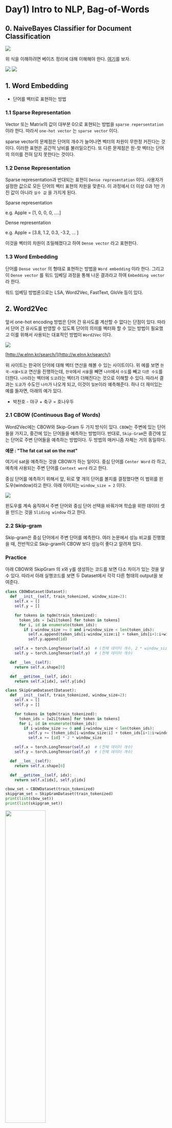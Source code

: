 # Day1) Intro to NLP, Bag-of-Words

## 0. NaiveBayes Classifier for Document Classification

<img src='../../assets/images/nlp-01-01.png'>

위 식을 이해하려면 베이즈 정리에 대해 이해해야 한다. [여기](https://angeloyeo.github.io/2020/01/09/Bayes_rule.html)를 보자.

<img src='../../assets/images/nlp-01-02.png'>

<img src='../../assets/images/nlp-01-03.png'>

## 1. Word Embedding

- 단어를 벡터로 표현하는 방법

### 1.1 Sparse Representation

Vector 또는 Matrix의 값이 대부분 0으로 표현되는 방법을 `sparse repersentation` 이라 한다. 따라서 `one-hot vector` 는 `sparse vector` 이다.

sparse vector의 문제점은 단어의 개수가 늘어나면 벡터의 차원이 무한정 커진다는 것이다. 이러한 표현은 공간적 낭비를 불러일으킨다. 또 다른 문제점은 원-핫 벡터는 단어의 의미를 전혀 담지 못한다는 것이다.

### 1.2 Dense Representation

Sparse representation과 반대되는 표현이 `Dense representation` 이다. 사용자가 설정한 값으로 모든 단어의 벡터 표현의 차원을 맞춘다. 이 과정에서 더 이상 0과 1만 가진 값이 아니라 `실수 값` 을 가지게 된다.

Sparse representation

e.g. Apple = [1, 0, 0, 0, ....]

Dense representation

e.g. Apple = [3.8, 1.2, 0.3, -3.2, ... ]

이것을 벡터의 차원이 조밀해졌다고 하여 `Dense vector` 라고 표현한다.

### 1.3 Word Embedding

단어를 `Dense vector` 의 형태로 표현하는 방법을 `Word embedding` 이라 한다. 그리고 이 `Dense vector` 를 워드 임베딩 과정을 통해 나온 결과라고 하여 `Embedding vector` 라 한다.

워드 임베딩 방법론으로는 LSA, Word2Vec, FastText, GloVe 등이 있다.

## 2. Word2Vec

앞서 one-hot encoding 방법은 단어 간 유사도를 계산할 수 없다는 단점이 있다. 따라서 단어 간 유사도를 반영할 수 있도록 단어의 의미를 벡터화 할 수 있는 방법이 필요했고 이를 위해서 사용되는 대표적인 방법이 `Word2Vec` 이다.

<img src='../../assets/images/nlp-01-04.png'>

[http://w.elnn.kr/search/](http://w.elnn.kr/search/)

위 사이트는 한국어 단어에 대해 벡터 연산을 해볼 수 있는 사이트이다. 위 예를 보면 `한국-서울+도쿄` 연산을 진행하는데, `한국`에서 `서울`을 빼면 `나라`에서 `수도`를 빼고 `다른 수도`를 더한다. `나라`라는 벡터에 `도쿄`라는 벡터가 더해진다는 것으로 이해할 수 있다. 따라서 결과는 `도쿄`가 수도인 `나라`가 나오게 되고, 이것이 `일본`이라 예측해준다. 하나 더 재미있는 예를 들자면, 아래의 예가 있다.

- 박찬호 - 야구 + 축구 = 호나우두

### 2.1 CBOW (Continuous Bag of Words)

Word2Vec에는 CBOW와 Skip-Gram 두 가지 방식이 있다. `CBOW`는 주변에 있는 단어들을 가지고, 중간에 있는 단어들을 예측하는 방법이다. 반대로, `Skip-Gram`은 중간에 있는 단어로 주변 단어들을 예측하는 방법이다. 두 방법의 매커니즘 자체는 거의 동일하다.

**예문 : "The fat cat sat on the mat"**

여기서 sat을 예측하는 것을 CBOW가 하는 일이다. 중심 단어를 `Center Word` 라 하고, 예측에 사용되는 주변 단어를 `Context word` 라고 한다.

중심 단어를 예측하기 위해서 앞, 뒤로 몇 개의 단어를 볼지를 결정했다면 이 범위를 윈도우(window)라고 한다. 아래 이미지는 `window_size = 2` 이다.

<img src='../../assets/images/nlp-01-05.png'>

윈도우를 계속 움직여서 주변 단어와 중심 단어 선택을 바꿔가며 학습을 위한 데이터 셋을 만드는 것을 `Sliding window` 라고 한다.

### 2.2 Skip-gram

Skip-gram은 중심 단어에서 주변 단어를 예측한다. 여러 논문에서 성능 비교를 진행했을 때, 전반적으로 Skip-gram이 CBOW 보다 성능이 좋다고 알려져 있다.

### Practice

아래 CBOW와 SkipGram 의 x와 y를 생성하는 코드를 보면 다소 차이가 있는 것을 알 수 있다. 따라서 아래 실행코드를 보면 두 Dataset에서 각각 다른 형태의 output을 보여준다.

```python
class CBOWDataset(Dataset):
  def __init__(self, train_tokenized, window_size=2):
    self.x = []
    self.y = []

    for tokens in tqdm(train_tokenized):
      token_ids = [w2i[token] for token in tokens]
      for i, id in enumerate(token_ids):
        if i-window_size >= 0 and i+window_size < len(token_ids):
          self.x.append(token_ids[i-window_size:i] + token_ids[i+1:i+window_size+1])
          self.y.append(id)

    self.x = torch.LongTensor(self.x)  # (전체 데이터 개수, 2 * window_size)
    self.y = torch.LongTensor(self.y)  # (전체 데이터 개수)

  def __len__(self):
    return self.x.shape[0]

  def __getitem__(self, idx):
    return self.x[idx], self.y[idx]
```



```python
class SkipGramDataset(Dataset):
  def __init__(self, train_tokenized, window_size=2):
    self.x = []
    self.y = []

    for tokens in tqdm(train_tokenized):
      token_ids = [w2i[token] for token in tokens]
      for i, id in enumerate(token_ids):
        if i-window_size >= 0 and i+window_size < len(token_ids):
          self.y += (token_ids[i-window_size:i] + token_ids[i+1:i+window_size+1])
          self.x += [id] * 2 * window_size

    self.x = torch.LongTensor(self.x)  # (전체 데이터 개수)
    self.y = torch.LongTensor(self.y)  # (전체 데이터 개수)

  def __len__(self):
    return self.x.shape[0]

  def __getitem__(self, idx):
    return self.x[idx], self.y[idx]
```



```python
cbow_set = CBOWDataset(train_tokenized)
skipgram_set = SkipGramDataset(train_tokenized)
print(list(cbow_set))
print(list(skipgram_set))
```

<img src='../../assets/images/nlp-01-06.png' width='50%'>

## 3. GloVe

Glove (Global Vectors for Word Representation, GloVe)는 카운트 기반과 예측 기반을 모두 사용하는 방법론이다. 카운트 기반의 `LSA` (Latent Semantic Analysis)와 예측 기반의 `Word2Vec` 의 단점을 지적하며 이를 보완한다는 목적으로 나왔다.
